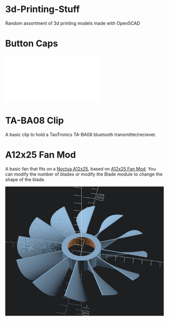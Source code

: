 # 3d-Printing-Stuff
Random assortment of 3d printing models made with OpenSCAD

# Button Caps

![Example 12 bladed fan](/Button%20Caps/6x6x3%20Button%20Cap.stl)
# TA-BA08 Clip
A basic clip to hold a TaoTronics TA-BA08 bluetooth transmitter/reciever.

# A12x25 Fan Mod
A basic fan that fits on a [Noctua A12x25](https://noctua.at/en/nf-a12x25-pwm), based on [A12x25 Fan Mod](https://www.thingiverse.com/thing:4553248). You can modify the number of blades or modify the Blade module to change the shape of the blade.

![Example 12 bladed fan](/A12x25%20Fan%20Mod/Example%2012%20blade%20fan.png)